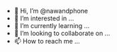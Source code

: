 - 👋 Hi, I’m @nawandphone
- 👀 I’m interested in ...
- 🌱 I’m currently learning ...
- 💞️ I’m looking to collaborate on ...
- 📫 How to reach me ...

<!---
nawandphone/nawandphone is a ✨ special ✨ repository because its `README.md` (this file) appears on your GitHub profile.
You can click the Preview link to take a look at your changes.
--->
